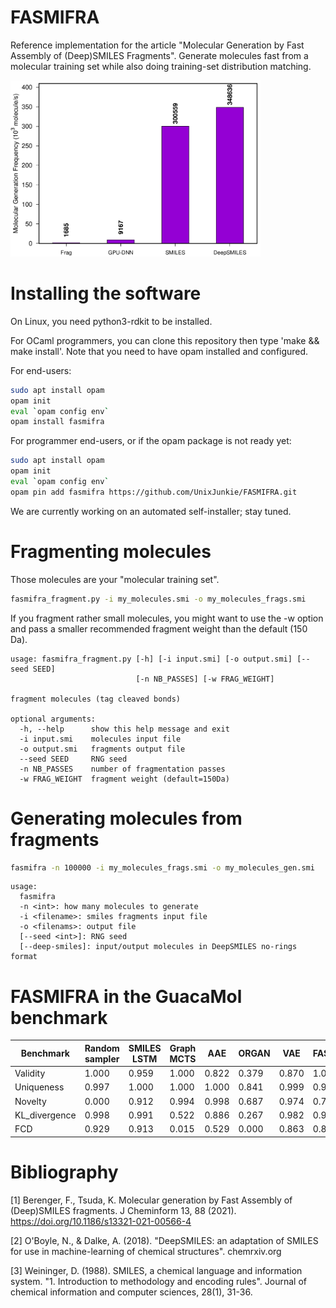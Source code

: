 # FASMIFRA

Reference implementation for the article
"Molecular Generation by Fast Assembly of (Deep)SMILES Fragments".
Generate molecules fast from a molecular training set while also
doing training-set distribution matching.

<img src="TOC.png" alt="logo" width="400"/>

# Installing the software

On Linux, you need python3-rdkit to be installed.

For OCaml programmers, you can clone this repository
then type 'make && make install'.
Note that you need to have opam installed and configured.

For end-users:
```bash
sudo apt install opam
opam init
eval `opam config env`
opam install fasmifra
```

For programmer end-users, or if the opam package is not ready yet:
```bash
sudo apt install opam
opam init
eval `opam config env`
opam pin add fasmifra https://github.com/UnixJunkie/FASMIFRA.git
```

We are currently working on an automated self-installer; stay tuned.

# Fragmenting molecules

Those molecules are your "molecular training set".

```bash
fasmifra_fragment.py -i my_molecules.smi -o my_molecules_frags.smi
```

If you fragment rather small molecules, you might want to use the -w option
and pass a smaller recommended fragment weight than the default (150 Da).

```
usage: fasmifra_fragment.py [-h] [-i input.smi] [-o output.smi] [--seed SEED]
                            [-n NB_PASSES] [-w FRAG_WEIGHT]

fragment molecules (tag cleaved bonds)

optional arguments:
  -h, --help      show this help message and exit
  -i input.smi    molecules input file
  -o output.smi   fragments output file
  --seed SEED     RNG seed
  -n NB_PASSES    number of fragmentation passes
  -w FRAG_WEIGHT  fragment weight (default=150Da)
```

# Generating molecules from fragments

```bash
fasmifra -n 100000 -i my_molecules_frags.smi -o my_molecules_gen.smi
```

```
usage:
  fasmifra
  -n <int>: how many molecules to generate
  -i <filename>: smiles fragments input file
  -o <filenams>: output file
  [--seed <int>]: RNG seed
  [--deep-smiles]: input/output molecules in DeepSMILES no-rings format
```

# FASMIFRA in the GuacaMol benchmark

|Benchmark    |Random sampler|SMILES LSTM|Graph MCTS|AAE  |ORGAN|VAE  |FASMIFRA|Negative control|
|-------------|--------------|-----------|----------|-----|-----|-----|--------|----------------|
|Validity     |1.000         |0.959      |1.000     |0.822|0.379|0.870|1.000   |1.000           |
|Uniqueness   |0.997         |1.000      |1.000     |1.000|0.841|0.999|0.994   |0.959           |
|Novelty      |0.000         |0.912      |0.994     |0.998|0.687|0.974|0.702   |0.947           |
|KL_divergence|0.998         |0.991      |0.522     |0.886|0.267|0.982|0.959   |0.855           |
|FCD          |0.929         |0.913      |0.015     |0.529|0.000|0.863|0.814   |0.397           |

# Bibliography

[1] Berenger, F., Tsuda, K.
Molecular generation by Fast Assembly of (Deep)SMILES fragments.
J Cheminform 13, 88 (2021). https://doi.org/10.1186/s13321-021-00566-4

[2] O'Boyle, N., & Dalke, A. (2018).
"DeepSMILES: an adaptation of SMILES for use in machine-learning of chemical structures".
chemrxiv.org

[3] Weininger, D. (1988). SMILES, a chemical language and information system.
"1. Introduction to methodology and encoding rules".
Journal of chemical information and computer sciences, 28(1), 31-36.
